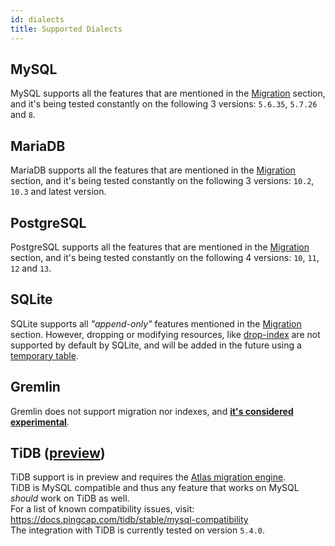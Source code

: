 ```yaml
---
id: dialects
title: Supported Dialects
---
```


## MySQL

MySQL supports all the features that are mentioned in the [Migration](migrate.md) section,
and it's being tested constantly on the following 3 versions: `5.6.35`, `5.7.26` and `8`. 

## MariaDB

MariaDB supports all the features that are mentioned in the [Migration](migrate.md) section,
and it's being tested constantly on the following 3 versions: `10.2`, `10.3` and latest version.

## PostgreSQL

PostgreSQL supports all the features that are mentioned in the [Migration](migrate.md) section,
and it's being tested constantly on the following 4 versions: `10`, `11`, `12` and `13`.

## SQLite

SQLite supports all _"append-only"_ features mentioned in the [Migration](migrate.md) section. 
However, dropping or modifying resources, like [drop-index](migrate.md#drop-resources) are not
supported by default by SQLite, and will be added in the future using a [temporary table](https://www.sqlite.org/lang_altertable.html#otheralter).

## Gremlin

Gremlin does not support migration nor indexes, and **<ins>it's considered experimental</ins>**.

## TiDB **(<ins>preview</ins>)**

TiDB support is in preview and requires the [Atlas migration engine](#atlas-integration).  
TiDB is MySQL compatible and thus any feature that works on MySQL _should_ work on TiDB as well.  
For a list of known compatibility issues, visit: https://docs.pingcap.com/tidb/stable/mysql-compatibility  
The integration with TiDB is currently tested on version `5.4.0`.